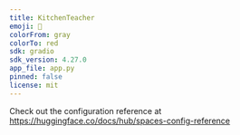 ```yaml
---
title: KitchenTeacher
emoji: 🐢
colorFrom: gray
colorTo: red
sdk: gradio
sdk_version: 4.27.0
app_file: app.py
pinned: false
license: mit
---
```


Check out the configuration reference at https://huggingface.co/docs/hub/spaces-config-reference
